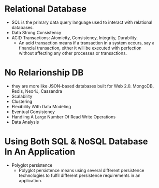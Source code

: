 # Relational Database
  - SQL is the primary data query language used to interact with relational databases.
  - Data Strong Consistency
  - ACID Transactions: Atomicity, Consistency, Integrity, Durability.
    - An acid transaction means if a transaction in a system occurs, say a financial transaction, either it will be executed with perfection without affecting any other processes or transactions.
    
# No Relarionship DB
  - they are more like JSON-based databases built for Web 2.0. MongoDB, Redis, Neo4J, Cassandra
  - Scalability
  - Clustering
  - Flexibility With Data Modeling
  - Eventual Consistency
  - Handling A Large Number Of Read Write Operations
  - Data Analysis
  
  
# Using Both SQL & NoSQL Database In An Application
  - Polyglot persistence
    - Polyglot persistence means using several different persistence technologies to fulfil different persistence requirements in an application.
